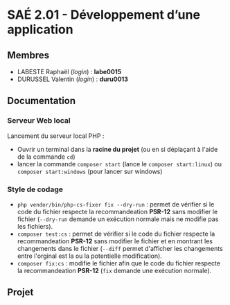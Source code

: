 # SAÉ 2.01 - Développement d’une application

## Membres
- LABESTE Raphaël (_login_) : **labe0015**
- DURUSSEL Valentin (_login_) : **duru0013**

## Documentation
### Serveur Web local
Lancement du serveur local PHP :

- Ouvrir un terminal dans la **racine du projet** (ou en si déplaçant à l'aide de la commande `cd`)
- lancer la commande `composer start` (lance le `composer start:linux`) ou `composer start:windows` (pour lancer sur windows)

### Style de codage


- `php vendor/bin/php-cs-fixer fix --dry-run` : permet de vérifier si le code du fichier respecte la recommandeation **PSR-12** sans modifier le fichier (`--dry-run` demande un exécution normale mais ne modifie pas les fichiers).
- `composer test:cs` : permet de vérifier si le code du fichier respecte la recommandeation **PSR-12** sans modifier le fichier et en montrant les changements dans le fichier (`--diff` permet d'afficher les changements entre l'orginal est la ou la potentielle modification).
- `composer fix:cs` : modifie le fichier afin que le code du fichier respecte la recommandeation **PSR-12** (`fix` demande une exécution normale).

## Projet